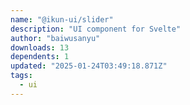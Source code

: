 ```yaml
---
name: "@ikun-ui/slider"
description: "UI component for Svelte"
author: "baiwusanyu"
downloads: 13
dependents: 1
updated: "2025-01-24T03:49:18.871Z"
tags: 
  - ui
---
```

